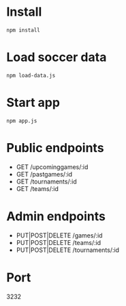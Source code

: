 # Install
`npm install`

# Load soccer data
`npm load-data.js`

# Start app
`npm app.js`

# Public endpoints
* GET /upcominggames/:id
* GET /pastgames/:id
* GET /tournaments/:id
* GET /teams/:id

# Admin endpoints
* PUT|POST|DELETE /games/:id
* PUT|POST|DELETE /teams/:id
* PUT|POST|DELETE /tournaments/:id

# Port
3232

